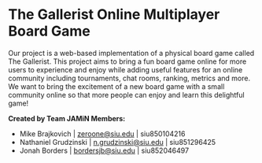 # The Gallerist Online Multiplayer Board Game

Our project is a web-based implementation of a physical board game called The Gallerist. This project aims to bring a fun board game online for more users to experience and enjoy while adding useful features for an online community including tournaments, chat rooms, ranking, metrics and more. We want to bring the excitement of a new board game with a small community online so that more people can enjoy and learn this delightful game!

**Created by Team JAMiN  Members:**

 - Mike Brajkovich | zeroone@siu.edu | siu850104216
 - Nathaniel Grudzinski | n.grudzinski@siu.edu | siu851296425
 - Jonah Borders | bordersjb@siu.edu | siu852046497
